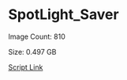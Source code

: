 # SpotLight_Saver

Image Count: 810

Size: 0.497 GB

[Script Link](https://github.com/liuyal/Archive/blob/master/Python/Utilities/Miscellaneous/spotlight_saver.py)